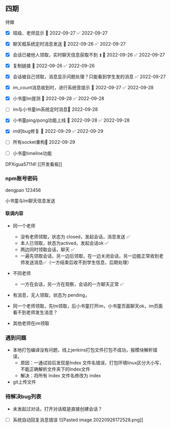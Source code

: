 ## 四期

待做
- [x] 班级、老师显示 📅 2022-09-27 ✅ 2022-09-27
- [x] 聊天框系统定时消息发送 📅 2022-09-26 ✅ 2022-09-27
- [x] 会话已被他人领取，实时聊天信息获取不到 ⏫ 📅 2022-09-26 ✅ 2022-09-27
- [x] 复制链接 📅 2022-09-26 ✅ 2022-09-26
- [x] 会话被自己领取，消息显示问题处理？只能看到学生发的消息 ✅ 2022-09-27
- [x] im_count消息收到时，进行系统音提示 📅 2022-09-27 ✅ 2022-09-28
- [x] 小书童Im提测 📅 2022-09-28 ✅ 2022-09-28
- [ ] im与小书童im系统定时消息📅 2022-09-28 
- [x] 小书童ping/pong功能上线 📅 2022-09-28 ✅ 2022-09-28
- [x] im的bug修复 📅 2022-09-29 ✅ 2022-09-29
- [ ] 所有socket重构🛫 2022-09-29

- [ ] 小书童timeline功能



DPXigua57114!
[[开发看板]]

### npm账号密码
dengpan
123456


小书童与Im聊天信息发送

#### 联调内容
- 同一个老师
	- 没有老师领取，状态为 closed，发起会话，消息发送   ✅ 
	- 本人已领取，状态为actived，发起会话ok ✅
	- 两边同时领取会话，聊天 ✅
	- 一遍先领取会话，另一边后领取，在一边关闭会话，另一边能正常收到老师发送消息✅（一方结束后收不到学生信息，后期处理）
- 不同老师
	- 一方在会话，另一方在观察，会话的一方聊天正常 ✅ 


- 有消息，无人领取，状态为 pending，
- 同一个老师领取，先Im领取，后小书童打开im，小书童页面聊天ok，im页面看不到老师发生消息？
- 其他老师在im领取

### 遇到问题
- 本地打包编译没有问题，线上jenkins打包文件打包不成功，报模块解析错误，
	- 原因：一通试验后发现是Index 文件名错误，打包环境linux区分大小写，不能正确解析文件夹下的Index文件
	- 解决：将所有 Index 文件名修改为 index 
- git上传文件

### 待解决bug列表
- 未发起过对话，打开对话框是直接创建会话？

- [ ] 系统自动回复消息错误
![[Pasted image 20220926172528.png]]
